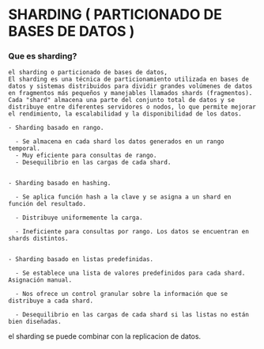 # SHARDING ( PARTICIONADO DE BASES DE DATOS )
 
  ### Que es sharding?

    el sharding o particionado de bases de datos,
    El sharding es una técnica de particionamiento utilizada en bases de datos y sistemas distribuidos para dividir grandes volúmenes de datos en fragmentos más pequeños y manejables llamados shards (fragmentos). Cada "shard" almacena una parte del conjunto total de datos y se distribuye entre diferentes servidores o nodos, lo que permite mejorar el rendimiento, la escalabilidad y la disponibilidad de los datos.

    - Sharding basado en rango.
      
      - Se almacena en cada shard los datos generados en un rango temporal.
      - Muy eficiente para consultas de rango.
      - Desequilibrio en las cargas de cada shard.


    - Sharding basado en hashing.

      - Se aplica función hash a la clave y se asigna a un shard en función del resultado.
      
      - Distribuye uniformemente la carga.
      
      - Ineficiente para consultas por rango. Los datos se encuentran en shards distintos.


    - Sharding basado en listas predefinidas.
    
      - Se establece una lista de valores predefinidos para cada shard. Asignación manual.

      - Nos ofrece un control granular sobre la información que se distribuye a cada shard.

      - Desequilibrio en las cargas de cada shard si las listas no están bien diseñadas.


   el sharding se puede combinar con la replicacion de datos.
